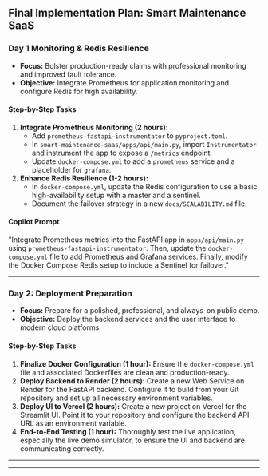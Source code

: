 ## Final Implementation Plan: Smart Maintenance SaaS


### **Day 1 Monitoring & Redis Resilience**
* **Focus:** Bolster production-ready claims with professional monitoring and improved fault tolerance.
* **Objective:** Integrate Prometheus for application monitoring and configure Redis for high availability.

#### **Step-by-Step Tasks**
1.  **Integrate Prometheus Monitoring (2 hours):**
    * Add `prometheus-fastapi-instrumentator` to `pyproject.toml`.
    * In `smart-maintenance-saas/apps/api/main.py`, import `Instrumentator` and instrument the app to expose a `/metrics` endpoint.
    * Update `docker-compose.yml` to add a `prometheus` service and a placeholder for `grafana`.
2.  **Enhance Redis Resilience (1-2 hours):**
    * In `docker-compose.yml`, update the Redis configuration to use a basic high-availability setup with a master and a sentinel.
    * Document the failover strategy in a new `docs/SCALABILITY.md` file.

#### **Copilot Prompt**
"Integrate Prometheus metrics into the FastAPI app in `apps/api/main.py` using `prometheus-fastapi-instrumentator`. Then, update the `docker-compose.yml` file to add Prometheus and Grafana services. Finally, modify the Docker Compose Redis setup to include a Sentinel for failover."

---

### **Day 2: Deployment Preparation**
* **Focus:** Prepare for a polished, professional, and always-on public demo.
* **Objective:** Deploy the backend services and the user interface to modern cloud platforms.

#### **Step-by-Step Tasks**
1.  **Finalize Docker Configuration (1 hour):** Ensure the `docker-compose.yml` file and associated Dockerfiles are clean and production-ready.
2.  **Deploy Backend to Render (2 hours):** Create a new Web Service on Render for the FastAPI backend. Configure it to build from your Git repository and set up all necessary environment variables.
3.  **Deploy UI to Vercel (2 hours):** Create a new project on Vercel for the Streamlit UI. Point it to your repository and configure the backend API URL as an environment variable.
4.  **End-to-End Testing (1 hour):** Thoroughly test the live application, especially the live demo simulator, to ensure the UI and backend are communicating correctly.

---

---

